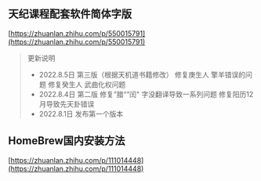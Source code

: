 ## 天纪课程配套软件简体字版

[https://zhuanlan.zhihu.com/p/550015791](https://zhuanlan.zhihu.com/p/550015791)

> 更新说明
> + 2022.8.5日 第三版（根据天机道书籍修改）
> 修复庚生人 擎羊错误的问题
> 修复癸生人 武曲化权问题
> + 2022.8.4日 第二版
> 修复”腊““闰" 字没翻译导致一系列问题
> 修复阳历12月导致先天卦错误
> + 2022.8.1日
> 发布第一个版本


## HomeBrew国内安装方法

[https://zhuanlan.zhihu.com/p/111014448](https://zhuanlan.zhihu.com/p/111014448)
